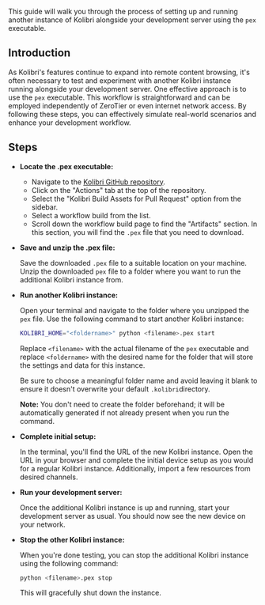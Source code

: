 This guide will walk you through the process of setting up and running another instance of Kolibri alongside your development server using the `pex` executable.

## Introduction

As Kolibri's features continue to expand into remote content browsing, it's often necessary to test and experiment with another Kolibri instance running alongside your development server. One effective approach is to use the `pex` executable. This workflow is straightforward and can be employed independently of ZeroTier or even internet network access. By following these steps, you can effectively simulate real-world scenarios and enhance your development workflow.

## Steps

- **Locate the .pex executable:**

  - Navigate to the [Kolibri GitHub repository](https://github.com/learningequality/kolibri).
  - Click on the "Actions" tab at the top of the repository.
  - Select the "Kolibri Build Assets for Pull Request" option from the sidebar.
  - Select a workflow build from the list.
  - Scroll down the workflow build page to find the "Artifacts" section. In this section, you will find the `.pex` file that you need to download.

- **Save and unzip the .pex file:**

  Save the downloaded `.pex` file to a suitable location on your machine. Unzip the downloaded `pex` file to a folder where you want to run the additional Kolibri instance from.

- **Run another Kolibri instance:**

  Open your terminal and navigate to the folder where you unzipped the `pex` file. Use the following command to start another Kolibri instance:

  ```sh
  KOLIBRI_HOME="<foldername>" python <filename>.pex start
  ```
  Replace `<filename>` with the actual filename of the `pex` executable and replace `<foldername>` with the desired name for the folder that will store the settings and data for this instance.

  Be sure to choose a meaningful folder name and avoid leaving it blank to ensure it doesn't overwrite your default `.kolibri`directory.

  **Note:** You don't need to create the folder beforehand; it will be automatically generated if not already present when you run the command.



- **Complete initial setup:**

  In the terminal, you'll find the URL of the new Kolibri instance. Open the URL in your browser and complete the initial device setup as you would for a regular Kolibri instance. Additionally, import a few resources from desired channels.

- **Run your development server:**

  Once the additional Kolibri instance is up and running, start your development server as usual. You should now see the new device on your network.

- **Stop the other Kolibri instance:**

  When you're done testing, you can stop the additional Kolibri instance using the following command:
  ```sh
  python <filename>.pex stop
  ```
  This will gracefully shut down the instance.
